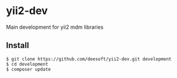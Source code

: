 yii2-dev
========

Main development for yii2 mdm libraries

Install
-------
```
$ git clone https://github.com/deesoft/yii2-dev.git development
$ cd development
$ composer update
```

